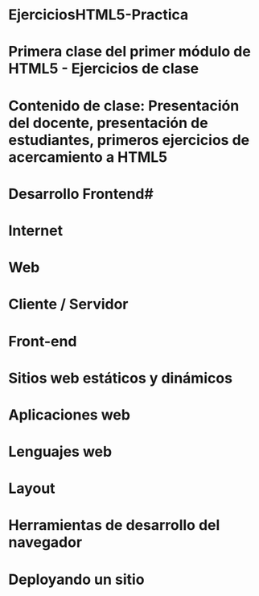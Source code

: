 # EjerciciosHTML5-Practica
# Primera clase del primer módulo de HTML5 - Ejercicios de clase
# Contenido de clase: Presentación del docente, presentación de estudiantes, primeros ejercicios de acercamiento a HTML5
# Desarrollo Frontend#
# Internet
# Web
# Cliente / Servidor
# Front-end
# Sitios web estáticos y dinámicos
# Aplicaciones web
# Lenguajes web
# Layout
# Herramientas de desarrollo del navegador
# Deployando un sitio